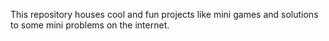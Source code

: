 This repository houses cool and fun projects like mini games and solutions to some mini problems on the internet.
